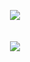 <p align="center">
  <img src="https://synqat.vercel.app/api/dynamic-profile-banner?@=Synqat" />
  <br />
  <br />
  <br />
  <a href="https://discord.gatchi.gg" target="_blank"> 
    <img src="https://discord.c99.nl/widget/theme-4/286166184402092042.png" />
  </a>
</p>